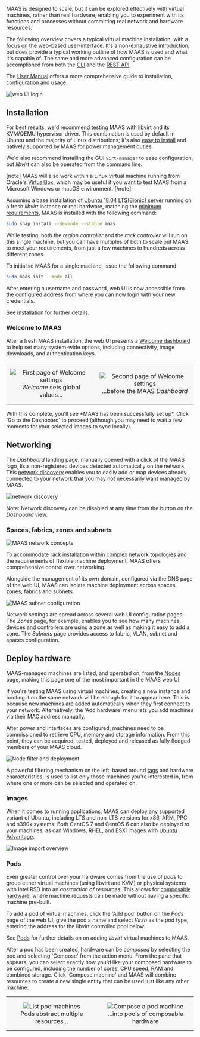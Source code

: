 MAAS is designed to scale, but it can be explored effectively with virtual machines, rather than real hardware, enabling you to experiment with its functions and processes without committing real network and hardware resources.

The following overview covers a typical virtual machine installation, with a focus on the web-based user-interface. It's a non-exhaustive introduction, but does provide a typical working outline of how MAAS is used and what it's capable of. The same and more advanced configuration can be accomplished from both the [CLI](manage-cli.md) and the [REST API](api.md).

The [User Manual](installconfig-snap-install.md) offers a more comprehensive guide to installation, configuration and usage.

![web UI login](../media/intro-explore__2.6-login.png)

<h2 id="heading--installation">Installation</h2>

For best results, we'd recommend testing MAAS with [libvirt](https://libvirt.org/drvqemu.html) and its KVM/QEMU hypervisor driver. This combination is used by default in Ubuntu and the majority of Linux distributions; it's also [easy to install](https://help.ubuntu.com/lts/serverguide/libvirt.html) and natively supported by MAAS for power management duties.

We'd also recommend installing the GUI `virt-manager` to ease configuration, but *libvirt* can also be operated from the command line.

[note]
MAAS will also work within a Linux virtual machine running from Oracle's [VirtualBox](https://www.virtualbox.org), which may be useful if you want to test MAAS from a Microsoft Windows or macOS environment.
[/note]

Assuming a base installation of [Ubuntu 18.04 LTS(Bionic) server](https://wiki.ubuntu.com/BionicBeaver/ReleaseNotes) running on a fresh *libvirt* instance or real hardware, matching the [minimum requirements](intro-requirements.md#heading--test-environment), MAAS is installed with the following command:

``` bash
sudo snap install --devmode --stable maas
```

While testing, both the *region controller* and the *rack controller* will run on this single machine, but you can have multiples of both to scale out MAAS to meet your requirements, from just a few machines to hundreds across different zones.

To initialise MAAS for a single machine, issue the following command:

``` bash
sudo maas init --mode all
```

After entering a username and password, web UI is now accessible from the configured address from where you can now login with your new credentials.

See [Installation](installconfig-snap-install.md) for further details.

<h3 id="heading--welcome-to-maas">Welcome to MAAS</h3>

After a fresh MAAS installation, the web UI presents a [Welcome dashboard](installconfig-webui-conf-journey.md) to help set many system-wide options, including connectivity, image downloads, and authentication keys.

<style>
table th, table td {
    background: #f7f7f7;
    border: 0px solid;
    padding: 15px 10px;
}

table.logos {
    background: #f7f7f7;
    border: 0px solid;
    padding: 4px 4px;
}

table.logos th, table.logos td{
    align="center";
    valign="center";
    border: 8px;
    border-style: solid;
    border-color: #ffffff;
  }
</style>
<table width="500" border-width="0px" cellpadding="5">

<tr>

<td align="center" valign="center" border-width="0px" >
<img src="../media/intro-explore__2.4_welcome1.png" alt="First page of Welcome settings" />
<br />
<i>Welcome</i> sets global values...
</td>

<td align="center" valign="center" border-width="0px">
<img src="../media/intro-explore__2.4_welcome2.png" alt="Second page of Welcome settings" />
<br />
...before the MAAS <i>Dashboard</i>
</td>

</tr>

</table>
With this complete, you'll see *MAAS has been successfully set up*. Click 'Go to the Dashboard' to proceed (although you may need to wait a few moments for your selected images to sync locally).

<h2 id="heading--networking">Networking</h2>

The *Dashboard* landing page, manually opened with a click of the MAAS logo, lists non-registered devices detected automatically on the network. This [network discovery](installconfig-network-dev-discovery.md) enables you to easily add or map devices already connected to your network that you may not necessarily want managed by MAAS.

![network discovery](../media/intro-explore__2.6-network-discovery.png)

Note: Network discovery can be disabled at any time from the button on the *Dashboard* view.

<h3 id="heading--spaces-fabrics-zones-and-subnets">Spaces, fabrics, zones and subnets</h3>

![MAAS network concepts](../media/intro-concepts__fabrics-spaces.png)

To accommodate rack installation within complex network topologies and the requirements of flexible machine deployment, MAAS offers comprehensive control over networking.

Alongside the management of its own domain, configured via the DNS page of the web UI, MAAS can isolate machine deployment across spaces, zones, fabrics and subnets.

![MAAS subnet configuration](../media/intro-explore__2.4_subnets.png)

Network settings are spread across several web UI configuration pages. The *Zones* page, for example, enables you to see how many machines, devices and controllers are using a zone as well as making it easy to add a zone. The *Subnets* page provides access to fabric, VLAN, subnet and spaces configuration.

<h2 id="heading--deploy-hardware">Deploy hardware</h2>

MAAS-managed machines are listed, and operated on, from the [Nodes](nodes-overview.md) page, making this page one of the most important in the MAAS web UI.

If you're testing MAAS using virtual machines, creating a new instance and booting it on the same network will be enough for it to appear here. This is because new machines are added automatically when they first connect to your network. Alternatively, the 'Add hardware' menu lets you add machines via their MAC address manually.

After power and interfaces are configured, machines need to be commissioned to retrieve CPU, memory and storage information. From this point, they can be acquired, tested, deployed and released as fully fledged members of your MAAS cloud.

![Node filter and deployment](../media/intro-explore__2.6-deploy.png)

A powerful filtering mechanism on the left, based around [tags](nodes-tags.md) and hardware characteristics, is used to list only those machines you're interested in, from where one or more can be selected and operated on.

<h3 id="heading--images">Images</h3>

When it comes to running applications, MAAS can deploy any supported variant of Ubuntu, including LTS and non-LTS versions for x86, ARM, PPC and s390x systems. Both CentOS 7 and CentOS 6 can also be deployed to your machines, as can Windows, RHEL, and ESXi images with [Ubuntu Advantage](https://www.ubuntu.com/support).

![Image import overview](../media/intro-explore__2.6-images.png)

<h3 id="heading--pods">Pods</h3>

Even greater control over your hardware comes from the use of *pods* to group either virtual machines (using libvirt and KVM) or physical systems with Intel RSD into an *abstraction of resources*. This allows for [composable hardware](nodes-comp-hw.md), where machine requests can be made without having a specific machine pre-built.

To add a pod of virtual machines, click the 'Add pod' button on the *Pods* page of the web UI, give the pod a name and select *Virsh* as the pod type, entering the address for the libvirt controlled pool below.

See [Pods](manage-pods-intro.html) for further details on on adding *libvirt* virtual machines to MAAS.

After a pod has been created, hardware can be *composed* by selecting the pod and selecting 'Compose' from the action menu. From the pane that appears, you can select exactly how you'd like your composed hardware to be configured, including the number of cores, CPU speed, RAM and combined storage. Click 'Compose machine' and MAAS will combine resources to create a new single entity that can be used just like any other machine.

<style>
table th, table td {
    background: #f7f7f7;
    border: 0px solid;
    padding: 15px 10px;
}

table.logos {
    background: #f7f7f7;
    border: 0px solid;
    padding: 4px 4px;
}

table.logos th, table.logos td{
    align="center";
    valign="center";
    border: 8px;
    border-style: solid;
    border-color: #ffffff;
  }
</style>
<table width="500" border-width="0px" cellpadding="5">

<tr>

<td align="center" valign="center" border-width="0px" >
<img src="../media/intro-explore__2.6-pod.png" alt="List pod machines" />
<br />
Pods abstract multiple resources...
</td>

<td align="center" valign="center" border-width="0px">
<img src="../media/intro-explore__2.6-pod-compose.png" alt="Compose a pod machine" />
<br />
...into pools of composable hardware
</td>

</tr>

</table>
<!-- IMAGES -->
<!-- LINKS -->

